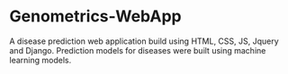 # Genometrics-WebApp
A disease prediction web application build using HTML, CSS, JS, Jquery and Django. Prediction models for diseases were built using machine learning models. 
